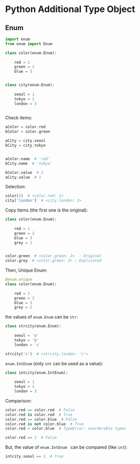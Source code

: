 # Python Additional Type Object

## Enum

```py
import enum
from enum import Enum
```

```py
class color(enum.Enum):
    
    red = 1
    green = 2
    blue = 3


class city(enum.Enum):
    
    seoul = 1
    tokyo = 2
    london = 3
    
```

Check items:
```py
aColor = color.red
bColor = color.green

aCity = city.seoul
bCity = city.tokyo


aColor.name  # 'red'
bCity.name  # 'tokyo'

bColor.value  # 2
aCity.value  # 1
```

Selection:
```py
color(1)  # <color.red: 1>
city['london']  # <city.london: 3>
```

Copy items (the first one is the original):
```py
class color(enum.Enum):
    
    red = 1
    green = 2
    blue = 3
    grey = 2


color.green  # <color.green: 2>  : Original
color.grey  # <color.green: 2> : Duplicated
```

Then, Unique Enum:
```py
@enum.unique
class color(enum.Enum):
    
    red = 1
    green = 2
    blue = 3
    grey = 2
```

the values of `enum.Enum` can be `str`:
```py
class strcity(enum.Enum):
    
    seoul = 'a'
    tokyo = 'b'
    london = 'c'

strcity('c')  # <strcity.london: 'c'>
```

`enum.IntEnum` (only `int` can be used as a value): 
```py
class intcity(enum.IntEnum):
    
    seoul = 1
    tokyo = 2
    london = 3

```

Comparison:
```py
color.red == color.red  # False
color.red is color.red  # True
color.red == color.blue  # False
color.red is not color.blue  # True
color.red < color.blue  # TypeError: unorderable types

color.red == 1  # False
```

But, the value of `enum.IntEnum ` can be compared (like `int`):
```py
intcity.seoul == 1  # True
```


